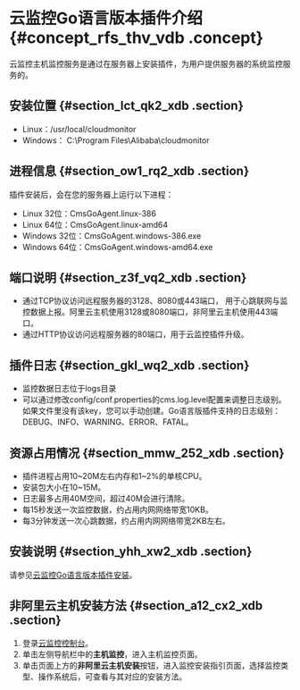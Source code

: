 # 云监控Go语言版本插件介绍 {#concept_rfs_thv_vdb .concept}

云监控主机监控服务是通过在服务器上安装插件，为用户提供服务器的系统监控服务的。

## 安装位置 {#section_lct_qk2_xdb .section}

-   Linux：/usr/local/cloudmonitor
-   Windows： C:\\Program Files\\Alibaba\\cloudmonitor

## 进程信息 {#section_ow1_rq2_xdb .section}

插件安装后，会在您的服务器上运行以下进程：

-   Linux 32位：CmsGoAgent.linux-386
-   Linux 64位：CmsGoAgent.linux-amd64
-   Windows 32位：CmsGoAgent.windows-386.exe
-   Windows 64位：CmsGoAgent.windows-amd64.exe

## 端口说明 {#section_z3f_vq2_xdb .section}

-   通过TCP协议访问远程服务器的3128、8080或443端口， 用于心跳联网与监控数据上报。阿里云主机使用3128或8080端口，非阿里云主机使用443端口。
-   通过HTTP协议访问远程服务器的80端口，用于云监控插件升级。

## 插件日志 {#section_gkl_wq2_xdb .section}

-   监控数据日志位于logs目录
-   可以通过修改config/conf.properties的cms.log.level配置来调整日志级别。如果文件里没有该key，您可以手动创建。Go语言版插件支持的日志级别：DEBUG、INFO、WARNING、ERROR、FATAL。

## 资源占用情况 {#section_mmw_252_xdb .section}

-   插件进程占用10~20M左右内存和1~2%的单核CPU。
-   安装包大小在10~15M。
-   日志最多占用40M空间，超过40M会进行清除。
-   每15秒发送一次监控数据，约占用内网网络带宽10KB。
-   每3分钟发送一次心跳数据，约占用内网网络带宽2KB左右。

## 安装说明 {#section_yhh_xw2_xdb .section}

请参见[云监控Go语言版本插件安装](intl.zh-CN/用户指南/主机监控/云监控Go语言版本插件安装.md#)。

## 非阿里云主机安装方法 {#section_a12_cx2_xdb .section}

1.  登录[云监控控制台](https://cms-intl.console.aliyun.com)。
2.  单击左侧导航栏中的**主机监控**，进入主机监控页面。
3.  单击页面上方的**非阿里云主机安装**按钮，进入监控安装指引页面，选择监控类型、操作系统后，可查看与其对应的安装方法。

